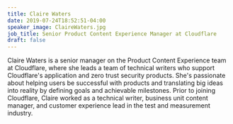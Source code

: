 ```yaml
---
title: Claire Waters
date: 2019-07-24T18:52:51-04:00
speaker_image: ClaireWaters.jpg
job_title: Senior Product Content Experience Manager at Cloudflare
draft: false
---
```


Claire Waters is a senior manager on the Product Content Experience team at Cloudflare, where she leads a team of technical writers who support Cloudflare's application and zero trust security products. She's passionate about helping users be successful with products and translating big ideas into reality by defining goals and achievable milestones. Prior to joining Cloudflare, Claire worked as a technical writer, business unit content manager, and customer experience lead in the test and measurement industry.
